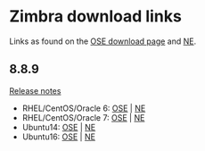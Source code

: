 # Zimbra download links

Links as found on the [OSE download page](https://www.zimbra.com/try/zimbra-collaboration-open-source/thank-you/) 
and [NE](https://www.zimbra.com/downloads/zimbra-collaboration/).

## 8.8.9 

[Release notes](https://wiki.zimbra.com/wiki/Zimbra_Releases/8.8.9)

* RHEL/CentOS/Oracle 6: [OSE](https://files.zimbra.com/downloads/8.8.9_GA/zcs-8.8.9_GA_2055.RHEL6_64.20180703080917.tgz) 
    | [NE](https://files.zimbra.com/downloads/8.8.9_GA/zcs-NETWORK-8.8.9_GA_2055.RHEL6_64.20180703080917.tgz)
* RHEL/CentOS/Oracle 7: [OSE](https://files.zimbra.com/downloads/8.8.9_GA/zcs-8.8.9_GA_2055.RHEL7_64.20180703080917.tgz) 
    | [NE](https://files.zimbra.com/downloads/8.8.9_GA/zcs-NETWORK-8.8.9_GA_2055.RHEL7_64.20180703080917.tgz)
* Ubuntu14: [OSE](https://files.zimbra.com/downloads/8.8.9_GA/zcs-8.8.9_GA_2055.UBUNTU14_64.20180703080917.tgz) 
    | [NE](https://files.zimbra.com/downloads/8.8.9_GA/zcs-NETWORK-8.8.9_GA_2055.UBUNTU14_64.20180703080917.tgz)
* Ubuntu16: [OSE](https://files.zimbra.com/downloads/8.8.9_GA/zcs-8.8.9_GA_2055.UBUNTU16_64.20180703080917.tgz) 
    | [NE](https://files.zimbra.com/downloads/8.8.9_GA/zcs-NETWORK-8.8.9_GA_2055.UBUNTU16_64.20180703080917.tgz)
